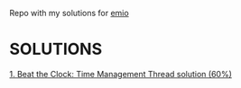 Repo with my solutions for [emio](https://emio.io/)

# SOLUTIONS

[1. Beat the Clock: Time Management Thread solution (60%)](https://github.com/mikaeltorni/prompt_golf/blob/master/1_beat_the_clock_time_management_thread.md)
